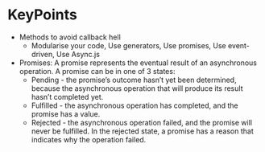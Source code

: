 # KeyPoints


* Methods to avoid callback hell
    *  Modularise your code, Use generators, Use promises, Use event-driven, Use Async.js
* Promises: A promise represents the eventual result of an asynchronous operation. A promise can be in one of 3 states:
     * Pending - the promise’s outcome hasn’t yet been determined, because the asynchronous operation that will produce its result hasn’t completed yet.
     * Fulfilled - the asynchronous operation has completed, and the promise has a value.
     * Rejected - the asynchronous operation failed, and the promise will never be fulfilled. In the rejected state, a promise has a reason that indicates why the operation failed.


